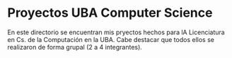 # Proyectos UBA Computer Science

En este directorio se encuentran mis pryectos hechos para lA Licenciatura en Cs. de la Computación en la UBA.
Cabe destacar que todos ellos se realizaron de forma grupal (2 a 4 integrantes).
